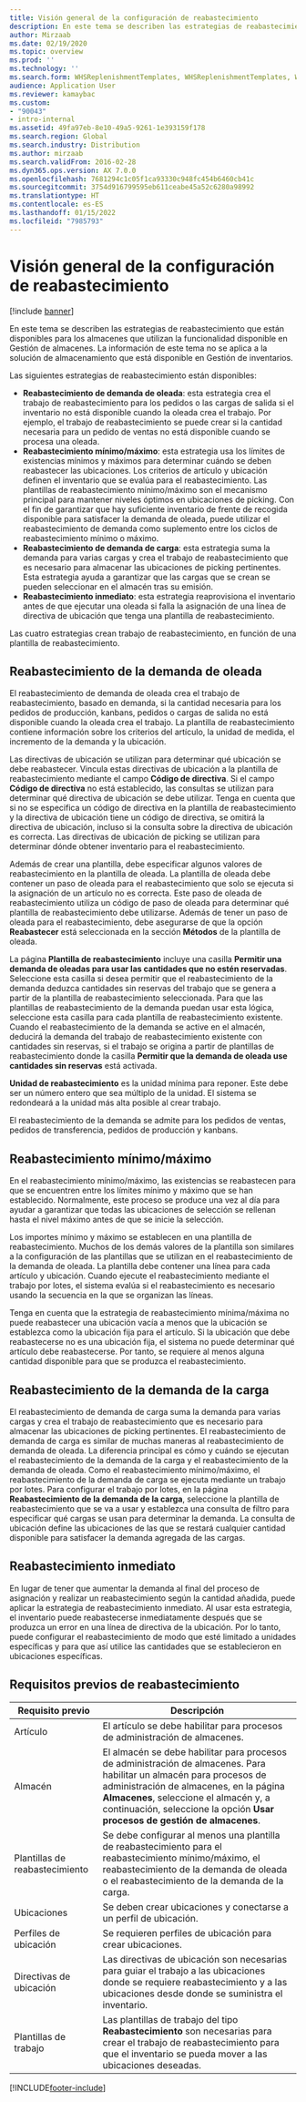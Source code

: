 ```yaml
---
title: Visión general de la configuración de reabastecimiento
description: En este tema se describen las estrategias de reabastecimiento que están disponibles para los almacenes que utilizan la funcionalidad disponible en Gestión de almacenes.
author: Mirzaab
ms.date: 02/19/2020
ms.topic: overview
ms.prod: ''
ms.technology: ''
ms.search.form: WHSReplenishmentTemplates, WHSReplenishmentTemplates, WHSInventFixedLocation, WHSRequestType
audience: Application User
ms.reviewer: kamaybac
ms.custom:
- "90043"
- intro-internal
ms.assetid: 49fa97eb-8e10-49a5-9261-1e393159f178
ms.search.region: Global
ms.search.industry: Distribution
ms.author: mirzaab
ms.search.validFrom: 2016-02-28
ms.dyn365.ops.version: AX 7.0.0
ms.openlocfilehash: 7681294c1c05f1ca93330c948fc454b6460cb41c
ms.sourcegitcommit: 3754d916799595eb611ceabe45a52c6280a98992
ms.translationtype: HT
ms.contentlocale: es-ES
ms.lasthandoff: 01/15/2022
ms.locfileid: "7985793"
---
```

# <a name="replenishment-overview"></a>Visión general de la configuración de reabastecimiento

[!include [banner](../includes/banner.md)]

En este tema se describen las estrategias de reabastecimiento que están disponibles para los almacenes que utilizan la funcionalidad disponible en Gestión de almacenes. La información de este tema no se aplica a la solución de almacenamiento que está disponible en Gestión de inventarios.

Las siguientes estrategias de reabastecimiento están disponibles:

- **Reabastecimiento de demanda de oleada**: esta estrategia crea el trabajo de reabastecimiento para los pedidos o las cargas de salida si el inventario no está disponible cuando la oleada crea el trabajo. Por ejemplo, el trabajo de reabastecimiento se puede crear si la cantidad necesaria para un pedido de ventas no está disponible cuando se procesa una oleada.
- **Reabastecimiento mínimo/máximo**: esta estrategia usa los límites de existencias mínimos y máximos para determinar cuándo se deben reabastecer las ubicaciones. Los criterios de artículo y ubicación definen el inventario que se evalúa para el reabastecimiento. Las plantillas de reabastecimiento mínimo/máximo son el mecanismo principal para mantener niveles óptimos en ubicaciones de picking. Con el fin de garantizar que hay suficiente inventario de frente de recogida disponible para satisfacer la demanda de oleada, puede utilizar el reabastecimiento de demanda como suplemento entre los ciclos de reabastecimiento mínimo o máximo.
- **Reabastecimiento de demanda de carga**: esta estrategia suma la demanda para varias cargas y crea el trabajo de reabastecimiento que es necesario para almacenar las ubicaciones de picking pertinentes. Esta estrategia ayuda a garantizar que las cargas que se crean se pueden seleccionar en el almacén tras su emisión.
- **Reabastecimiento inmediato**: esta estrategia reaprovisiona el inventario antes de que ejecutar una oleada si falla la asignación de una línea de directiva de ubicación que tenga una plantilla de reabastecimiento. 

Las cuatro estrategias crean trabajo de reabastecimiento, en función de una plantilla de reabastecimiento.

## <a name="wave-demand-replenishment"></a>Reabastecimiento de la demanda de oleada
El reabastecimiento de demanda de oleada crea el trabajo de reabastecimiento, basado en demanda, si la cantidad necesaria para los pedidos de producción, kanbans, pedidos o cargas de salida no está disponible cuando la oleada crea el trabajo. La plantilla de reabastecimiento contiene información sobre los criterios del artículo, la unidad de medida, el incremento de la demanda y la ubicación. 

Las directivas de ubicación se utilizan para determinar qué ubicación se debe reabastecer. Vincula estas directivas de ubicación a la plantilla de reabastecimiento mediante el campo **Código de directiva**. Si el campo **Código de directiva** no está establecido, las consultas se utilizan para determinar qué directiva de ubicación se debe utilizar. Tenga en cuenta que si no se especifica un código de directiva en la plantilla de reabastecimiento y la directiva de ubicación tiene un código de directiva, se omitirá la directiva de ubicación, incluso si la consulta sobre la directiva de ubicación es correcta. Las directivas de ubicación de picking se utilizan para determinar dónde obtener inventario para el reabastecimiento. 

Además de crear una plantilla, debe especificar algunos valores de reabastecimiento en la plantilla de oleada. La plantilla de oleada debe contener un paso de oleada para el reabastecimiento que solo se ejecuta si la asignación de un artículo no es correcta. Este paso de oleada de reabastecimiento utiliza un código de paso de oleada para determinar qué plantilla de reabastecimiento debe utilizarse. Además de tener un paso de oleada para el reabastecimiento, debe asegurarse de que la opción **Reabastecer** está seleccionada en la sección **Métodos** de la plantilla de oleada. 

La página **Plantilla de reabastecimiento** incluye una casilla **Permitir una demanda de oleadas para usar las cantidades que no estén reservadas**. Seleccione esta casilla si desea permitir que el reabastecimiento de la demanda deduzca cantidades sin reservas del trabajo que se genera a partir de la plantilla de reabastecimiento seleccionada. Para que las plantillas de reabastecimiento de la demanda puedan usar esta lógica, seleccione esta casilla para cada plantilla de reabastecimiento existente. Cuando el reabastecimiento de la demanda se active en el almacén, deducirá la demanda del trabajo de reabastecimiento existente con cantidades sin reservas, si el trabajo se origina a partir de plantillas de reabastecimiento donde la casilla **Permitir que la demanda de oleada use cantidades sin reservas** está activada.

**Unidad de reabastecimiento** es la unidad mínima para reponer. Este debe ser un número entero que sea múltiplo de la unidad. El sistema se redondeará a la unidad más alta posible al crear trabajo.

El reabastecimiento de la demanda se admite para los pedidos de ventas, pedidos de transferencia, pedidos de producción y kanbans. 

## <a name="minmax-replenishment"></a>Reabastecimiento mínimo/máximo
En el reabastecimiento mínimo/máximo, las existencias se reabastecen para que se encuentren entre los límites mínimo y máximo que se han establecido. Normalmente, este proceso se produce una vez al día para ayudar a garantizar que todas las ubicaciones de selección se rellenan hasta el nivel máximo antes de que se inicie la selección. 

Los importes mínimo y máximo se establecen en una plantilla de reabastecimiento. Muchos de los demás valores de la plantilla son similares a la configuración de las plantillas que se utilizan en el reabastecimiento de la demanda de oleada. La plantilla debe contener una línea para cada artículo y ubicación. Cuando ejecute el reabastecimiento mediante el trabajo por lotes, el sistema evalúa si el reabastecimiento es necesario usando la secuencia en la que se organizan las líneas. 

Tenga en cuenta que la estrategia de reabastecimiento mínima/máxima no puede reabastecer una ubicación vacía a menos que la ubicación se establezca como la ubicación fija para el artículo. Si la ubicación que debe reabastecerse no es una ubicación fija, el sistema no puede determinar qué artículo debe reabastecerse. Por tanto, se requiere al menos alguna cantidad disponible para que se produzca el reabastecimiento.

## <a name="load-demand-replenishment"></a>Reabastecimiento de la demanda de la carga
El reabastecimiento de demanda de carga suma la demanda para varias cargas y crea el trabajo de reabastecimiento que es necesario para almacenar las ubicaciones de picking pertinentes. El reabastecimiento de demanda de carga es similar de muchas maneras al reabastecimiento de demanda de oleada. La diferencia principal es cómo y cuándo se ejecutan el reabastecimiento de la demanda de la carga y el reabastecimiento de la demanda de oleada. Como el reabastecimiento mínimo/máximo, el reabastecimiento de la demanda de carga se ejecuta mediante un trabajo por lotes. Para configurar el trabajo por lotes, en la página **Reabastecimiento de la demanda de la carga**, seleccione la plantilla de reabastecimiento que se va a usar y establezca una consulta de filtro para especificar qué cargas se usan para determinar la demanda. La consulta de ubicación define las ubicaciones de las que se restará cualquier cantidad disponible para satisfacer la demanda agregada de las cargas.

## <a name="immediate-replenishment"></a>Reabastecimiento inmediato
En lugar de tener que aumentar la demanda al final del proceso de asignación y realizar un reabastecimiento según la cantidad añadida, puede aplicar la estrategia de reabastecimiento inmediato. Al usar esta estrategia, el inventario puede reabastecerse inmediatamente después que se produzca un error en una línea de directiva de la ubicación. Por lo tanto, puede configurar el reabastecimiento de modo que esté limitado a unidades específicas y para que así utilice las cantidades que se establecieron en ubicaciones específicas.

## <a name="replenishment-prerequisites"></a>Requisitos previos de reabastecimiento

|      Requisito previo       |                                                                                                                                Descripción                                                                                                                                 |
|-------------------------|----------------------------------------------------------------------------------------------------------------------------------------------------------------------------------------------------------------------------------------------------------------------------|
|          Artículo           |                                                                                                        El artículo se debe habilitar para procesos de administración de almacenes.                                                                                                        |
|        Almacén        | El almacén se debe habilitar para procesos de administración de almacenes. Para habilitar un almacén para procesos de administración de almacenes, en la página <strong>Almacenes</strong>, seleccione el almacén y, a continuación, seleccione la opción <strong>Usar procesos de gestión de almacenes</strong>. |
| Plantillas de reabastecimiento |                                                                   Se debe configurar al menos una plantilla de reabastecimiento para el reabastecimiento mínimo/máximo, el reabastecimiento de la demanda de oleada o el reabastecimiento de la demanda de la carga.                                                                   |
|        Ubicaciones        |                                                                                                       Se deben crear ubicaciones y conectarse a un perfil de ubicación.                                                                                                       |
|    Perfiles de ubicación    |                                                                                                        Se requieren perfiles de ubicación para crear ubicaciones.                                                                                                        |
|   Directivas de ubicación   |                                                       Las directivas de ubicación son necesarias para guiar el trabajo a las ubicaciones donde se requiere reabastecimiento y a las ubicaciones desde donde se suministra el inventario.                                                        |
|     Plantillas de trabajo      |                                                   Las plantillas de trabajo del tipo <strong>Reabastecimiento</strong> son necesarias para crear el trabajo de reabastecimiento para que el inventario se pueda mover a las ubicaciones deseadas.                                                    |



[!INCLUDE[footer-include](../../includes/footer-banner.md)]